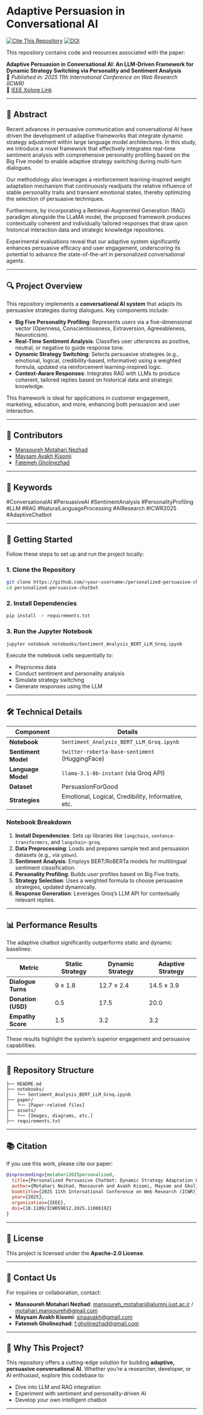 # Adaptive Persuasion in Conversational AI

[![Cite This Repository](https://img.shields.io/badge/Cite-this%20repository-blue.svg?style=flat-square)](https://github.com/cenaav/adaptive-persuasion-llm#cite-this-repository)
[![DOI](https://zenodo.org/badge/DOI/10.1109/ICWR59012.2025.11006192.svg)](https://doi.org/10.1109/ICWR59012.2025.11006192)

This repository contains code and resources associated with the paper:

**Adaptive Persuasion in Conversational AI: An LLM-Driven Framework for Dynamic Strategy Switching via Personality and Sentiment Analysis**  
📌 *Published in: 2025 11th International Conference on Web Research (ICWR)*  
🔗 [IEEE Xplore Link](https://ieeexplore.ieee.org/document/11006192)

---

## 📄 Abstract

Recent advances in persuasive communication and conversational AI have driven the development of adaptive frameworks that integrate dynamic strategy adjustment within large language model architectures. In this study, we introduce a novel framework that effectively integrates real-time sentiment analysis with comprehensive personality profiling based on the Big Five model to enable adaptive strategy switching during multi-turn dialogues.

Our methodology also leverages a reinforcement learning-inspired weight adaptation mechanism that continuously readjusts the relative influence of stable personality traits and transient emotional states, thereby optimizing the selection of persuasive techniques.

Furthermore, by incorporating a Retrieval-Augmented Generation (RAG) paradigm alongside the LLaMA model, the proposed framework produces contextually coherent and individually tailored responses that draw upon historical interaction data and strategic knowledge repositories.

Experimental evaluations reveal that our adaptive system significantly enhances persuasive efficacy and user engagement, underscoring its potential to advance the state-of-the-art in personalized conversational agents.

---

## 🔍 Project Overview

This repository implements a **conversational AI system** that adapts its persuasive strategies during dialogues. Key components include:

- **Big Five Personality Profiling**: Represents users via a five-dimensional vector (Openness, Conscientiousness, Extraversion, Agreeableness, Neuroticism).
- **Real-Time Sentiment Analysis**: Classifies user utterances as positive, neutral, or negative to guide response tone.
- **Dynamic Strategy Switching**: Selects persuasive strategies (e.g., emotional, logical, credibility-based, informative) using a weighted formula, updated via reinforcement learning-inspired logic.
- **Context-Aware Responses**: Integrates RAG with LLMs to produce coherent, tailored replies based on historical data and strategic knowledge.

This framework is ideal for applications in customer engagement, marketing, education, and more, enhancing both persuasion and user interaction.

---

## 👥 Contributors

- [Mansoureh Motahari Nezhad](https://github.com/mansourehmotahari)  
- [Maysam Avakh Kisomi](https://github.com/cenaav)  
- [Fatemeh Gholinezhad](https://github.com/USERNAME3)

---

## 🔑 Keywords

#ConversationalAI #PersuasiveAI #SentimentAnalysis #PersonalityProfiling #LLM #RAG #NaturalLanguageProcessing #AIResearch #ICWR2025 #AdaptiveChatbot

---

## 🚀 Getting Started

Follow these steps to set up and run the project locally:

### 1. Clone the Repository
```bash
git clone https://github.com/<your-username>/personalized-persuasive-chatbot.git
cd personalized-persuasive-chatbot
```

### 2. Install Dependencies
```bash
pip install -r requirements.txt
```

### 3. Run the Jupyter Notebook
```bash
jupyter notebook notebooks/Sentiment_Analysis_BERT_LLM_Groq.ipynb
```
Execute the notebook cells sequentially to:
- Preprocess data
- Conduct sentiment and personality analysis
- Simulate strategy switching
- Generate responses using the LLM

---

## 🛠️ Technical Details

| Component            | Details                                              |
|---------------------|------------------------------------------------------|
| **Notebook**        | `Sentiment_Analysis_BERT_LLM_Groq.ipynb`            |
| **Sentiment Model** | `twitter-roberta-base-sentiment` (HuggingFace)      |
| **Language Model**  | `llama-3.1-8b-instant` (via Groq API)              |
| **Dataset**         | PersuasionForGood                                  |
| **Strategies**      | Emotional, Logical, Credibility, Informative, etc.  |

### Notebook Breakdown
1. **Install Dependencies**: Sets up libraries like `langchain`, `sentence-transformers`, and `langchain-groq`.
2. **Data Preprocessing**: Loads and prepares sample text and persuasion datasets (e.g., via `gdown`).
3. **Sentiment Analysis**: Employs BERT/RoBERTa models for multilingual sentiment classification.
4. **Personality Profiling**: Builds user profiles based on Big Five traits.
5. **Strategy Selection**: Uses a weighted formula to choose persuasive strategies, updated dynamically.
6. **Response Generation**: Leverages Groq’s LLM API for contextually relevant replies.

---

## 📊 Performance Results

The adaptive chatbot significantly outperforms static and dynamic baselines:

| Metric              | Static Strategy | Dynamic Strategy | Adaptive Strategy |
|---------------------|-----------------|------------------|-------------------|
| **Dialogue Turns**  | 9 ± 1.8         | 12.7 ± 2.4       | 14.5 ± 3.9        |
| **Donation (USD)**  | 0.5             | 17.5             | 20.0              |
| **Empathy Score**   | 1.5             | 3.2              | 3.2               |

These results highlight the system’s superior engagement and persuasive capabilities.

---

## 📂 Repository Structure

```
├── README.md
├── notebooks/
│   └── Sentiment_Analysis_BERT_LLM_Groq.ipynb
├── paper/
│   └── [Paper-related files]
├── assets/
│   └── [Images, diagrams, etc.]
├── requirements.txt
```

---

## 📚 Citation

If you use this work, please cite our paper:

```bibtex
@inproceedings{motahari2025personalized,
  title={Personalized Persuasive Chatbot: Dynamic Strategy Adaptation Using LLMs, Sentiment, and Personality Analysis},
  author={Motahari Nezhad, Mansoureh and Avakh Kisomi, Maysam and Gholinezhad, Fatemeh},
  booktitle={2025 11th International Conference on Web Research (ICWR)},
  year={2025},
  organization={IEEE},
  doi={10.1109/ICWR59012.2025.11006192}
}
```

---

## 📜 License

This project is licensed under the **Apache-2.0 License**.

---

## 📧 Contact Us

For inquiries or collaboration, contact:
- **Mansoureh Motahari Nezhad**: mansoureh_motahari@alumni.iust.ac.ir / motahari.mansoureh@gmail.com
- **Maysam Avakh Kisomi**: sinaavakh@gmail.com
- **Fatemeh Gholinezhad**: f.gholinezhad@gmail.com

---

## 🌟 Why This Project?

This repository offers a cutting-edge solution for building **adaptive, persuasive conversational AI**. Whether you’re a researcher, developer, or AI enthusiast, explore this codebase to:
- Dive into LLM and RAG integration
- Experiment with sentiment and personality-driven AI
- Develop your own intelligent chatbot


---

